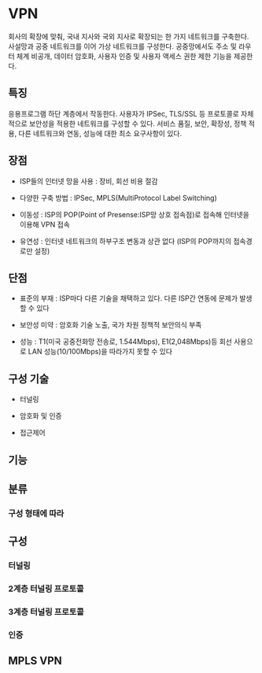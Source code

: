 # VPN

회사의 확장에 맞춰, 국내 지사와 국외 지사로 확장되는 한 가지 네트워크를 구축한다.
사설망과 공중 네트워크를 이어 가상 네트워크를 구성한다.
공중망에서도 주소 및 라우터 체계 비공개, 데이터 암호화, 사용자 인증 및 사용자 액세스 권한 제한 기능을 제공한다.

## 특징

응용프로그램 하단 계층에서 작동한다.
사용자가 IPSec, TLS/SSL 등 프로토콜로 자체적으로 보안성을 적용한 네트워크를 구성할 수 있다.
서비스 품질, 보안, 확장성, 정책 적용, 다른 네트워크와 연동, 성능에 대한 최소 요구사항이 있다.

## 장점

* ISP들의 인터넷 망을 사용 : 장비, 회선 비용 절감

* 다양한 구축 방법 : IPSec, MPLS(MultiProtocol Label Switching)

* 이동성 : ISP의 POP(Point of Presense:ISP망 상호 접속점)로 접속해 인터넷을 이용해 VPN 접속

* 유연성 : 인터넷 네트워크의 하부구조 변동과 상관 없다 (ISP의 POP까지의 접속경로만 설정)

## 단점

* 표준의 부재 : ISP마다 다른 기술을 채택하고 있다. 다른 ISP간 연동에 문제가 발생할 수 있다

* 보안성 미약 : 암호화 기술 노출, 국가 차원 정책적 보안의식 부족

* 성능 : T1(미국 공중전화망 전송로, 1.544Mbps), E1(2,048Mbps)등 회선 사용으로 LAN 성능(10/100Mbps)을 따라가지 못할 수 있다

## 구성 기술

* 터널링

* 암호화 및 인증

* 접근제어

## 기능



## 분류

### 구성 형태에 따라

## 구성

### 터널링

### 2계층 터널링 프로토콜

### 3계층 터널링 프로토콜

### 인증

## MPLS VPN


